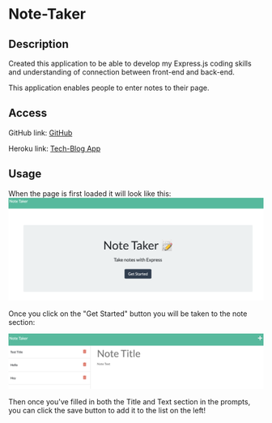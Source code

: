 # Note-Taker

## Description

Created this application to be able to develop my Express.js coding skills and understanding of connection between front-end and back-end.

This application enables people to enter notes to their page.

## Access

GitHub link:
[GitHub](https://github.com/sophiekdj/Note-Taker)

Heroku link:
[Tech-Blog App](https://note-taker-sdj.herokuapp.com)

## Usage

When the page is first loaded it will look like this:
![alt text](assets/window.png)

Once you click on the "Get Started" button you will be taken to the note section:

![alt text](assets/notes.png)

Then once you've filled in both the Title and Text section in the prompts, you can click the save button to add it to the list on the left!
